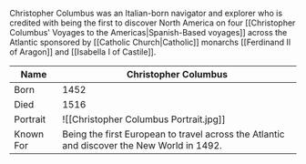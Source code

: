 Christopher Columbus was an Italian-born navigator and explorer who is credited with being the first to discover North America on four [[Christopher Columbus' Voyages to the Americas|Spanish-Based voyages]] across the Atlantic sponsored by [[Catholic Church|Catholic]] monarchs [[Ferdinand II of Aragon]] and [[Isabella I of Castile]].

| Name      | Christopher Columbus                                                                       |
| --------- | ------------------------------------------------------------------------------------------ |
| Born      | 1452                                                                                       |
| Died      | 1516                                                                                       |
| Portrait  |                ![[Christopher Columbus Portrait.jpg]]                                                                            |
| Known For | Being the first European to travel across the Atlantic and discover the New World in 1492. |
